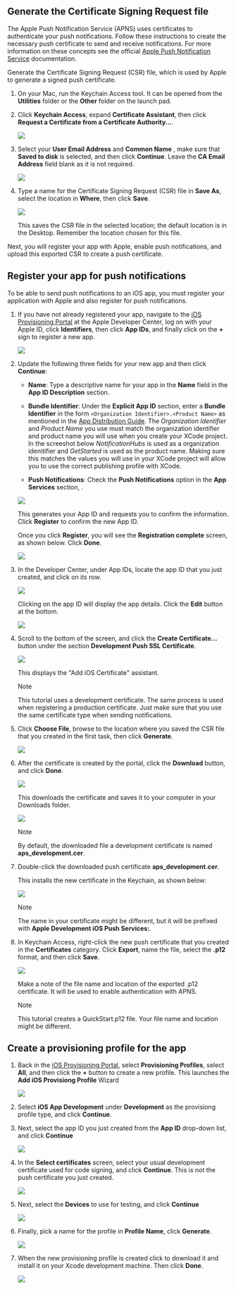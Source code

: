 ## Generate the Certificate Signing Request file

The Apple Push Notification Service (APNS) uses certificates to authenticate your push notifications. Follow these instructions to create the necessary push certificate to send and receive notifications. For more information on these concepts see the official [Apple Push Notification Service](http://go.microsoft.com/fwlink/p/?LinkId=272584) documentation.

Generate the Certificate Signing Request (CSR) file, which is used by Apple to generate a signed push certificate.

1. On your Mac, run the Keychain Access tool. It can be opened from the **Utilities** folder or the **Other** folder on the launch pad.

2. Click **Keychain Access**, expand **Certificate Assistant**, then click **Request a Certificate from a Certificate Authority...**.

      ![](./media/notification-hubs-enable-apple-push-notifications/notification-hubs-request-cert-from-ca.png)

3. Select your **User Email Address** and **Common Name** , make sure that **Saved to disk** is selected, and then click **Continue**. Leave the **CA Email Address** field blank as it is not required.

      ![](./media/notification-hubs-enable-apple-push-notifications/notification-hubs-csr-info.png)

4. Type a name for the Certificate Signing Request (CSR) file in **Save As**, select the location in **Where**, then click **Save**.

      ![](./media/notification-hubs-enable-apple-push-notifications/notification-hubs-save-csr.png)

      This saves the CSR file in the selected location; the default location is in the Desktop. Remember the location chosen for this file.

Next, you will register your app with Apple, enable push notifications, and upload this exported CSR to create a push certificate.

## Register your app for push notifications

To be able to send push notifications to an iOS app, you must register your application with Apple and also register for push notifications.  

1. If you have not already registered your app, navigate to the <a href="http://go.microsoft.com/fwlink/p/?LinkId=272456" target="_blank">iOS Provisioning Portal</a> at the Apple Developer Center, log on with your Apple ID, click **Identifiers**, then click **App IDs**, and finally click on the **+** sign to register a new app.

      ![](./media/notification-hubs-enable-apple-push-notifications/notification-hubs-ios-appids.png)

2. Update the following three fields for your new app and then click **Continue**:

    * **Name**: Type a descriptive name for your app in the **Name** field in the **App ID Description** section.

    * **Bundle Identifier**: Under the **Explicit App ID** section, enter a **Bundle Identifier** in the form `<Organization Identifier>.<Product Name>` as mentioned in the [App Distribution Guide](https://developer.apple.com/library/mac/documentation/IDEs/Conceptual/AppDistributionGuide/ConfiguringYourApp/ConfiguringYourApp.html#//apple_ref/doc/uid/TP40012582-CH28-SW8). The *Organization Identifier* and *Product Name* you use must match the organization identifier and product name you will use when you create your XCode project. In the screeshot below *NotificationHubs* is used as a organization idenitifier and *GetStarted* is used as the product name. Making sure this matches the values you will use in your XCode project will allow you to use the correct publishing profile with XCode. 

    * **Push Notifications**: Check the **Push Notifications** option in the **App Services** section, .

    ![](./media/notification-hubs-enable-apple-push-notifications/notification-hubs-new-appid-info.png)

      This generates your App ID and requests you to confirm the information. Click **Register** to confirm the new App ID.

      Once you click **Register**, you will see the **Registration complete** screen, as shown below. Click **Done**.

    ![](./media/notification-hubs-enable-apple-push-notifications/notification-hubs-appid-registration-complete.png)

3. In the Developer Center, under App IDs, locate the app ID that you just created, and click on its row.

      ![](./media/notification-hubs-enable-apple-push-notifications/notification-hubs-ios-appids2.png)

      Clicking on the app ID will display the app details. Click the **Edit** button at the bottom.

      ![](./media/notification-hubs-enable-apple-push-notifications/notification-hubs-edit-appid.png)

4. Scroll to the bottom of the screen, and click the **Create Certificate...** button under the section **Development Push SSL Certificate**.

      ![](./media/notification-hubs-enable-apple-push-notifications/notification-hubs-appid-create-cert.png)

      This displays the "Add iOS Certificate" assistant.

      > [!NOTE]
      > This tutorial uses a development certificate. The same process is used when registering a production certificate. Just make sure that you use the same certificate type when sending notifications.

5. Click **Choose File**, browse to the location where you saved the CSR file that you created in the first task, then click **Generate**.

      ![](./media/notification-hubs-enable-apple-push-notifications/notification-hubs-appid-cert-choose-csr.png)

6. After the certificate is created by the portal, click the **Download** button, and click **Done**.

      ![](./media/notification-hubs-enable-apple-push-notifications/notification-hubs-appid-download-cert.png)

      This downloads the certificate and saves it to your computer in your Downloads folder.

      ![](./media/notification-hubs-enable-apple-push-notifications/notification-hubs-cert-downloaded.png)

      > [!NOTE]
      > By default, the downloaded file a development certificate is named **aps_development.cer**.

7. Double-click the downloaded push certificate **aps_development.cer**.

      This installs the new certificate in the Keychain, as shown below:

      ![](./media/notification-hubs-enable-apple-push-notifications/notification-hubs-cert-in-keychain.png)

      > [!NOTE]
      > The name in your certificate might be different, but it will be prefixed with **Apple Development iOS Push Services:**.

8. In Keychain Access, right-click the new push certificate that you created in the **Certificates** category. Click **Export**, name the file, select the **.p12** format, and then click **Save**.

      ![](./media/notification-hubs-enable-apple-push-notifications/notification-hubs-export-cert-p12.png)

      Make a note of the file name and location of the exported .p12 certificate. It will be used to enable authentication with APNS.

      >[!NOTE]
      > This tutorial creates a QuickStart.p12 file. Your file name and location might be different.

## Create a provisioning profile for the app

1. Back in the <a href="http://go.microsoft.com/fwlink/p/?LinkId=272456" target="_blank">iOS Provisioning Portal</a>, select **Provisioning Profiles**, select **All**, and then click the **+** button to create a new profile. This launches the **Add iOS Provisiong Profile** Wizard

      ![](./media/notification-hubs-enable-apple-push-notifications/notification-hubs-new-provisioning-profile.png)

2. Select **iOS App Development** under **Development** as the provisiong profile type, and click **Continue**. 

3. Next, select the app ID you just created from the **App ID** drop-down list, and click **Continue**

      ![](./media/notification-hubs-enable-apple-push-notifications/notification-hubs-select-appid-for-provisioning.png)

4. In the **Select certificates** screen, select your usual development certificate used for code signing, and click **Continue**. This is not the push certificate you just created.

      ![](./media/notification-hubs-enable-apple-push-notifications/notification-hubs-provisioning-select-cert.png)

5. Next, select the **Devices** to use for testing, and click **Continue**

      ![](./media/notification-hubs-enable-apple-push-notifications/notification-hubs-provisioning-select-devices.png)

6. Finally, pick a name for the profile in **Profile Name**, click **Generate**.

      ![](./media/notification-hubs-enable-apple-push-notifications/notification-hubs-provisioning-name-profile.png)

7. When the new provisioning profile is created click to download it and install it on your Xcode development machine. Then click **Done**.

      ![](./media/notification-hubs-enable-apple-push-notifications/notification-hubs-provisioning-profile-ready.png)